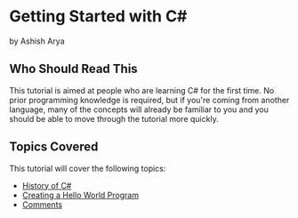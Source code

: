 # Getting Started with C# 
by Ashish Arya

## Who Should Read This

This tutorial is aimed at people who are learning C# for the first time. No prior programming knowledge is required, but if you're coming from another language, many of the concepts will already be familiar to you and you should be able to move through the tutorial more quickly.

## Topics Covered

This tutorial will cover the following topics:
- [History of C#](Background.md)
- [Creating a Hello World Program](HelloWorld.md)
- [Comments](Comments.md)
